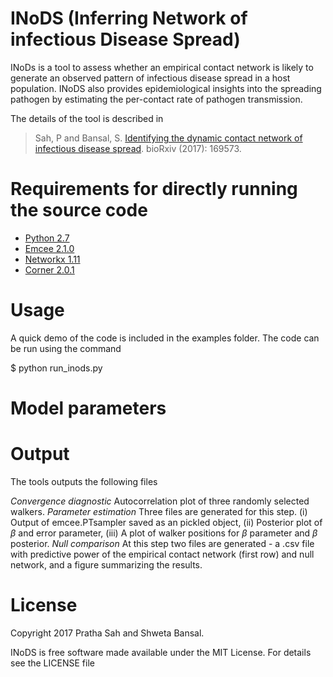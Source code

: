 INoDS (Inferring Network of infectious Disease Spread) 
================================================

INoDs is a tool to assess whether an empirical contact network is likely to generate an observed pattern of infectious disease spread in a host population. INoDS also provides epidemiological insights into the spreading pathogen by estimating the per-contact rate of pathogen transmission.

The details of the tool is described in

> Sah, P and Bansal, S. [Identifying the dynamic contact network of infectious disease spread](https://www.biorxiv.org/content/early/2017/07/28/169573). 
> bioRxiv (2017): 169573.


Requirements for directly running the source code
================================================
* [Python 2.7](http://python.org/)
* [Emcee 2.1.0](http://dfm.io/emcee/current/)
* [Networkx 1.11](https://networkx.github.io/)
* [Corner 2.0.1](https://pypi.python.org/pypi/corner/)


Usage
================================

A quick demo of the code is included in the examples folder. The code can be run using the command

$ python run_inods.py


Model parameters
================================


Output
================================

The tools outputs the following files

*Convergence diagnostic* 
Autocorrelation plot of three randomly selected walkers.
*Parameter estimation* 
Three files are generated for this step. (i) Output of emcee.PTsampler saved as an pickled object, (ii) Posterior plot of $\beta$ and error parameter, (iii) A plot of walker positions for $\beta$ parameter and $\beta$ posterior.
*Null comparison*
At this step two files are generated - a .csv file with predictive power of the empirical contact network (first row) and null network, and a figure summarizing the results.


License
================================

Copyright 2017 Pratha Sah and Shweta Bansal.

INoDS is free software made available under the MIT License. For details see
the LICENSE file

